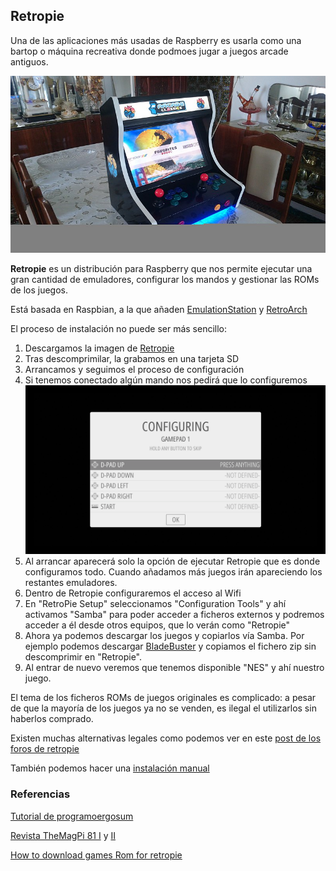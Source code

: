 ## Retropie

Una de las aplicaciones más usadas de Raspberry es usarla como una bartop o máquina recreativa donde podmoes jugar a juegos arcade antiguos.

![mage](./images/mage.jpg)

**Retropie** es un distribución para Raspberry que nos permite ejecutar una gran cantidad de emuladores, configurar los mandos y gestionar las ROMs de los juegos. 

Está basada en Raspbian, a la que añaden [EmulationStation](EmulationStation.org) y [RetroArch](http://retroarch.com/)



El proceso de instalación no puede ser más sencillo:
1. Descargamos la imagen de [Retropie](https://retropie.org.uk/download)
2. Tras descomprimilar, la grabamos en una tarjeta SD 
3. Arrancamos y seguimos el proceso de configuración
4. Si tenemos conectado algún mando nos pedirá que lo configuremos
![Configuring.png](./images/Configuring.png)
5. Al arrancar aparecerá solo la opción de ejecutar Retropie que es donde configuramos todo. Cuando añadamos más juegos irán apareciendo los restantes emuladores.
6. Dentro de Retropie configuraremos el acceso al Wifi
7. En "RetroPie Setup" seleccionamos "Configuration Tools" y ahí activamos "Samba" para poder acceder a ficheros externos y podremos acceder a él desde otros equipos, que lo verán como "Retropie"
8. Ahora ya podemos descargar los juegos y copiarlos vía Samba. Por ejemplo podemos descargar [BladeBuster](http://magpi.cc/bladebuster) y copiamos el fichero zip sin descomprimir en "Retropie".
9. Al entrar de nuevo veremos que tenemos disponible "NES" y ahí nuestro juego.

El tema de los ficheros ROMs de juegos originales es complicado: a pesar de que la mayoría de los juegos ya no se venden, es ilegal el utilizarlos sin haberlos comprado.

Existen muchas alternativas legales como podemos ver en este [post de los foros de retropie](https://retropie.org.uk/forum/topic/10918/where-to-legally-acquire-content-to-play-on-retropie)

También podemos hacer una [instalación manual](https://retropie.org.uk/docs/Manual-Installation/)

### Referencias

[Tutorial de programoergosum](https://www.programoergosum.es/tutoriales/consola-arcade-basada-en-raspberry-pi-con-retropie)

[Revista TheMagPi 81 I](https://www.raspberrypi.org/blog/retro-console-with-retropie-raspberry-pi-1/) y [II](https://www.raspberrypi.org/blog/retro-console-with-retropie-raspberry-pi-2/)

[How to download games Rom for retropie](https://raspberrytips.com/download-retropie-roms/)